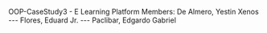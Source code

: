 OOP-CaseStudy3 - E Learning Platform
Members:
De Almero, Yestin Xenos ---
Flores, Eduard Jr. ---
Paclibar, Edgardo Gabriel
 
